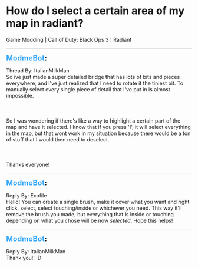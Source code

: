 # How do I select a certain area of my map in radiant?
Game Modding | Call of Duty: Black Ops 3 | Radiant

---
<strong style="font-size: 1.4em;"><span style="text-decoration: underline;text-decoration-color: #34a7f9;"><span style="color:#34a7f9;">ModmeBot</span></span>:</strong>

<p>Thread By: ItalianMilkMan<br />So ive just made a super detailed bridge that has lots of bits and pieces everywhere, and I&#39;ve just realized that I need to rotate it the tiniest bit. To manually select every single piece of detail that I&#39;ve put in is almost impossible.<br /><br /><br /><br />So I was wondering if there&#39;s like a way to highlight a certain part of the map and have it selected. I know that if you press &#39;I&#39;, it will select everything in the map, but that wont work in my situation because there would be a ton of stuff that I would then need to deselect.<br /><br /><br /><br />Thanks everyone!</p>

---
<strong style="font-size: 1.4em;"><span style="text-decoration: underline;text-decoration-color: #34a7f9;"><span style="color:#34a7f9;">ModmeBot</span></span>:</strong>

<p>Reply By: Exofile<br />Hello! You can create a single brush, make it cover what you want and right click, select, select touching/inside or whichever you need. This way it&#39;ll remove the brush you made, but everything that is inside or touching depending on what you chose will be now <em>selected</em>. Hope this helps!</p>

---
<strong style="font-size: 1.4em;"><span style="text-decoration: underline;text-decoration-color: #34a7f9;"><span style="color:#34a7f9;">ModmeBot</span></span>:</strong>

<p>Reply By: ItalianMilkMan<br />Thank you!! :D</p>

